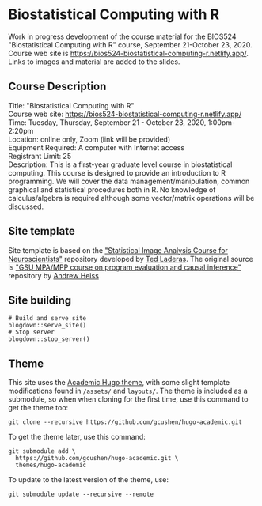 # Biostatistical Computing with R

Work in progress development of the course material for the BIOS524 "Biostatistical Computing with R" course, September 21-October 23, 2020. Course web site is https://bios524-biostatistical-computing-r.netlify.app/. Links to images and material are added to the slides. 

## Course Description

Title: "Biostatistical Computing with R"  
Course web site: https://bios524-biostatistical-computing-r.netlify.app/  
Time: Tuesday, Thursday, September 21 - October 23, 2020, 1:00pm-2:20pm    
Location: online only, Zoom (link will be provided)  
Equipment Required:  A computer with Internet access  
Registrant Limit: 25    
Description: This is a first-year graduate level course in biostatistical computing. This course is designed to provide an introduction to R programming. We will cover the data management/manipulation, common graphical and statistical procedures both in R. No knowledge of calculus/algebra is required although some vector/matrix operations will be discussed.


## Site template

Site template is based on the ["Statistical Image Analysis Course for Neuroscientists"](https://github.com/laderast/stats_for_neuroscientists) repository developed by [Ted Laderas](https://laderast.github.io/). The original source is ["GSU MPA/MPP course on program evaluation and causal inference"](https://github.com/andrewheiss/evalsp20.classes.andrewheiss.com) repository by [Andrew Heiss](https://www.andrewheiss.com/)

## Site building 

```
# Build and serve site
blogdown::serve_site()
# Stop server
blogdown::stop_server()
```

## Theme

This site uses the [Academic Hugo theme](https://sourcethemes.com/academic/), with some slight template modifications found in `/assets/` and `layouts/`. The theme is included as a submodule, so when when cloning for the first time, use this command to get the theme too:

    git clone --recursive https://github.com/gcushen/hugo-academic.git

To get the theme later, use this command:

    git submodule add \
      https://github.com/gcushen/hugo-academic.git \
      themes/hugo-academic

To update to the latest version of the theme, use:

    git submodule update --recursive --remote
